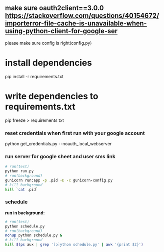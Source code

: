 ## make sure oauth2client==3.0.0 https://stackoverflow.com/questions/40154672/importerror-file-cache-is-unavailable-when-using-python-client-for-google-ser
please make sure config is right(config.py)  

# install dependencies
pip install -r requirements.txt
# write dependencies to requirements.txt
pip freeze > requirements.txt

### reset credentials when first run with your google account
python get_credentials.py --noauth_local_webserver

### run server for google sheet and user sms link
```sh
# run(test)
python run.py
# run(background)
gunicorn run:app -p .pid -D -c gunicorn-config.py
# kill background
kill `cat .pid`
```

### schedule

**run in background:**
```sh
# run(test)
python schedule.py
# run(background)
nohup python schedule.py &
# kill background
kill $(ps aux | grep '[p]ython schedule.py' | awk '{print $2}')
```
